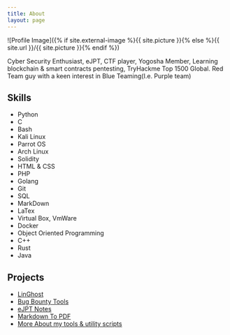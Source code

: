 ```yaml
---
title: About
layout: page
---
```

![Profile Image]({% if site.external-image %}{{ site.picture }}{% else %}{{ site.url }}/{{ site.picture }}{% endif %})

<p>Cyber Security Enthusiast, eJPT, CTF player, Yogosha Member, Learning blockchain & smart contracts pentesting, TryHackme Top 1500 Global. Red Team guy with a keen interest in Blue Teaming(I.e. Purple team)
</p>


<h2>Skills</h2>

<ul class="skill-list">
	<li>Python</li>
	<li>C</li>
	<li>Bash</li>
	<li>Kali Linux</li>
	<li>Parrot OS</li>
	<li>Arch Linux</li>
	<li>Solidity</li>
	<li>HTML & CSS</li>
	<li>PHP</li>
	<li>Golang</li>
	<li>Git</li>
	<li>SQL</li>
	<li>MarkDown</li>
	<li>LaTex</li>
	<li>Virtual Box, VmWare</li>
	<li>Docker</li>
	<li>Object Oriented Programming</li>
	<li>C++</li>
	<li>Rust</li>
	<li>Java</li>

</ul>

<h2>Projects</h2>

<ul>
	<li><a href="https://github.com/Aviksaikat/LinGhost">LinGhost</a></li>
	<li><a href="https://github.com/Aviksaikat/Bug-bounty-essentials">Bug Bounty Tools</a></li>
	<li><a href="https://github.com/Aviksaikat/eJPT">eJPT Notes</a></li>
	<li><a href="https://github.com/Aviksaikat/Markdown-to-pdf">Markdown To PDF</a></li>
	<li><a href="https://github.com/Aviksaikat/">More About my tools & utility scripts</a></li>
</ul>
